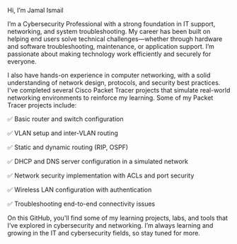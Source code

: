 Hi, I’m Jamal Ismail

I’m a Cybersecurity Professional with a strong foundation in IT support, networking, and system troubleshooting. My career has been built on helping end users solve technical challenges—whether through hardware and software troubleshooting, maintenance, or application support. I’m passionate about making technology work efficiently and securely for everyone.

I also have hands-on experience in computer networking, with a solid understanding of network design, protocols, and security best practices. I've completed several Cisco Packet Tracer projects that simulate real-world networking environments to reinforce my learning. Some of my Packet Tracer projects include:

✅ Basic router and switch configuration

✅ VLAN setup and inter-VLAN routing

✅ Static and dynamic routing (RIP, OSPF)

✅ DHCP and DNS server configuration in a simulated network

✅ Network security implementation with ACLs and port security

✅ Wireless LAN configuration with authentication

✅ Troubleshooting end-to-end connectivity issues

On this GitHub, you'll find some of my learning projects, labs, and tools that I’ve explored in cybersecurity and networking. I’m always learning and growing in the IT and cybersecurity fields, so stay tuned for more.
